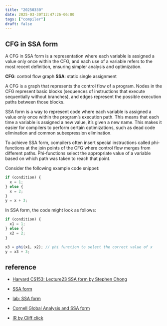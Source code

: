 ```yaml
---
title: "20250330"
date: 2025-03-30T12:47:26-06:00
tags: ["compiler"]
draft: false
---
```


## CFG in SSA form

A CFG in SSA form is a representation where each variable is assigned a value only once within the CFG, and each use of a variable refers to the most recent definition, ensuring simpler analysis and optimization.

**CFG**: control flow graph
**SSA**: static single assignment 

A CFG is a graph that represents the control flow of a program. Nodes in the CFG represent basic blocks (sequences of instructions that execute sequentially without branches), and edges represent the possible execution paths between those blocks.

SSA form is a way to represent code where each variable is assigned a value only once within the program’s execution path. This means that each time a variable is assigned a new value, it’s given a new name. This makes it easier for compilers to perform certain optimizations, such as dead code elimination and common subexpression elimination.

To achieve SSA form, compilers often insert special instructions called phi-functions at the join points of the CFG where control flow merges from different paths. Phi-functions select the appropriate value of a variable based on which path was taken to reach that point.

Consider the following example code snippet:

```JavaScript
if (condition) {
  x = 1;
} else {
  x = 2;
}
y = x + 3;
```

In SSA form, the code might look as follows:

```JavaScript
if (condition) {
  x1 = 1;
} else {
  x2 = 2;
}

x3 = phi(x1, x2); // phi function to select the correct value of x
y = x3 + 3;
```

## reference

* [Harvard CS153: Lecture23 SSA form by Stephen Chong](https://groups.seas.harvard.edu/courses/cs153/2018fa/lectures/Lec23-SSA.pdf)

* [SSA form](https://lampwww.epfl.ch/teaching/archive/advanced_compiler/2008/resources/slides/acc-2008-12-ssa-form_6.pdf)

* [lab: SSA form](https://csslab-ustc.github.io/courses/compiler/labs/lab7/index.html)

* [Cornell Global Analysis and SSA form](https://www.cs.cornell.edu/courses/cs6120/2020fa/lesson/5/)

* [IR by Cliff click](https://softlib.rice.edu/pub/CRPC-TRs/reports/CRPC-TR93366-S.pdf)
